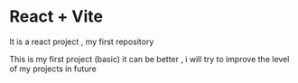 # React + Vite

It is a react project , my first repository

This is my first project (basic) it can be better , i will try to improve the level of my projects in future
